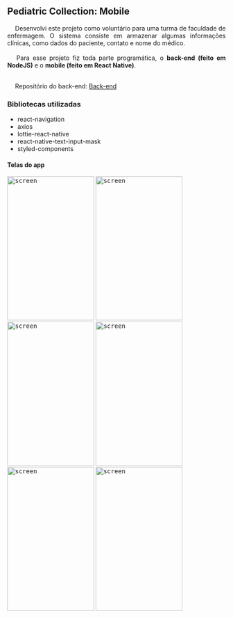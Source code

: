 ## Pediatric Collection: Mobile

<div style="text-align: justify">&emsp; Desenvolvi este projeto como voluntário para uma turma de faculdade de enfermagem. O sistema consiste em armazenar algumas informações clínicas, como dados do paciente, contato e nome do médico.</div><br/>

<div style="text-align: justify">&emsp; Para esse projeto fiz toda parte programática, o <b>back-end (feito em NodeJS)</b> e o <b>mobile (feito em React Native)</b>.</div><br/>

&emsp; Repositório do back-end: [Back-end](https://github.com/viniciusmendite/pediatric-collection-backend)

### Bibliotecas utilizadas

- react-navigation
- axios
- lottie-react-native
- react-native-text-input-mask
- styled-components

#### Telas do app

<kbd><img src="https://github.com/viniciusmendite/PrintScreen/blob/master/pediatric-collection/screen1.png" alt="screen" width="200" height="331" /></kbd>
<kbd><img src="https://github.com/viniciusmendite/PrintScreen/blob/master/pediatric-collection/screen2.png" alt="screen" width="200" height="331" /></kbd>
<kbd><img src="https://github.com/viniciusmendite/PrintScreen/blob/master/pediatric-collection/screen3.png" alt="screen" width="200" height="331" /></kbd>
<kbd><img src="https://github.com/viniciusmendite/PrintScreen/blob/master/pediatric-collection/screen4.png" alt="screen" width="200" height="331" /></kbd> <br/>
<kbd><img src="https://github.com/viniciusmendite/PrintScreen/blob/master/pediatric-collection/screen5.png" alt="screen" width="200" height="331" /></kbd>
<kbd><img src="https://github.com/viniciusmendite/PrintScreen/blob/master/pediatric-collection/screen6.png" alt="screen" width="200" height="331" /></kbd>
